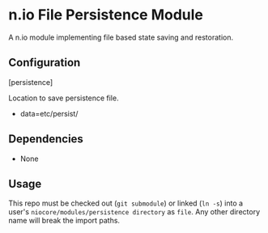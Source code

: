 # n.io File Persistence Module

A n.io module implementing file based state saving and restoration.

## Configuration

[persistence]

Location to save persistence file.
- data=etc/persist/

## Dependencies

- None

## Usage
This repo must be checked out (`git submodule`) or linked (`ln -s`) into a user's `niocore/modules/persistence directory` as `file`. Any other directory name will break the import paths.
